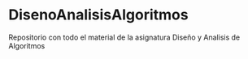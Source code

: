 # DisenoAnalisisAlgoritmos
 Repositorio con todo el material de la asignatura Diseño y Analisis de Algoritmos
